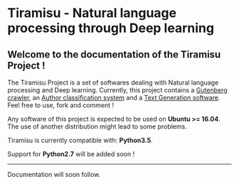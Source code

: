 # Tiramisu - Natural language processing through Deep learning

## Welcome to the documentation of the Tiramisu Project !
The Tiramisu Project is a set of softwares dealing with Natural language processing and Deep learning.
Currently, this project contains a [Gutenberg crawler](crawler.md), an [Author classification system](author_recognition.md) and a [Text Generation software](text_generation.md). Feel free to use, fork and comment !

Any software of this project is expected to be used on **Ubuntu >= 16.04**. The use of another distribution might lead to some problems.

Tiramisu is currently compatible with: **Python3.5**.

Support for **Python2.7** will be added soon !

---

Documentation will soon follow.